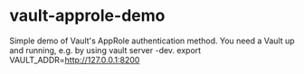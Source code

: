 # vault-approle-demo
Simple demo of Vault's AppRole authentication method. 
You need a Vault up and running, e.g. by using vault server -dev.
export VAULT_ADDR=http://127.0.0.1:8200

